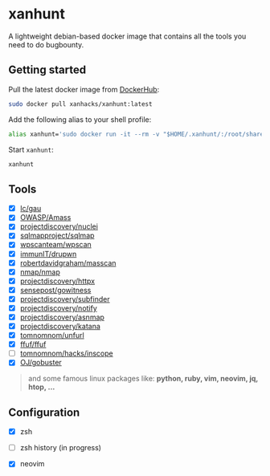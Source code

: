 # xanhunt

A lightweight debian-based docker image that contains all the tools you need to do bugbounty.

## Getting started

Pull the latest docker image from [DockerHub](https://hub.docker.com/r/xanhacks/xanhunt):

```bash
sudo docker pull xanhacks/xanhunt:latest
```

Add the following alias to your shell profile:

```bash
alias xanhunt='sudo docker run -it --rm -v "$HOME/.xanhunt/:/root/shared/" --hostname xanhunt xanhacks/xanhunt zsh'
```

Start `xanhunt`:

```bash
xanhunt
```

## Tools

- [x] [lc/gau](https://github.com/lc/gau)
- [x] [OWASP/Amass](https://github.com/OWASP/Amass)
- [x] [projectdiscovery/nuclei](https://github.com/projectdiscovery/nuclei)
- [x] [sqlmapproject/sqlmap](https://github.com/sqlmapproject/sqlmap)
- [x] [wpscanteam/wpscan](https://github.com/wpscanteam/wpscan)
- [x] [immunIT/drupwn](https://github.com/immunIT/drupwn)
- [x] [robertdavidgraham/masscan](https://github.com/robertdavidgraham/masscan)
- [x] [nmap/nmap](https://github.com/nmap/nmap)
- [x] [projectdiscovery/httpx](https://github.com/projectdiscovery/httpx)
- [x] [sensepost/gowitness](https://github.com/sensepost/gowitness)
- [x] [projectdiscovery/subfinder](https://github.com/projectdiscovery/subfinder)
- [x] [projectdiscovery/notify](https://github.com/projectdiscovery/notify)
- [x] [projectdiscovery/asnmap](https://github.com/projectdiscovery/asnmap)
- [x] [projectdiscovery/katana](https://github.com/projectdiscovery/katana)
- [x] [tomnomnom/unfurl](https://github.com/tomnomnom/unfurl)
- [x] [ffuf/ffuf](https://github.com/ffuf/ffuf)
- [ ] [tomnomnom/hacks/inscope](https://github.com/tomnomnom/hacks/tree/mater/inscope)
- [x] [OJ/gobuster](https://github.com/OJ/gobuster/)

> and some famous linux packages like: **python, ruby, vim, neovim, jq, htop, ...**

## Configuration

- [x] zsh
- [ ] zsh history (in progress)
- [x] neovim

